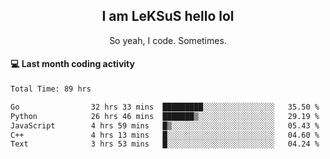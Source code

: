 <h2 align="center">I am LeKSuS hello lol</h2>
<p align="center">So yeah, I code. Sometimes.</p>

#### :computer: Last month coding activity
<!--START_SECTION:waka-->

```txt
Total Time: 89 hrs

Go                32 hrs 33 mins  █████████░░░░░░░░░░░░░░░░   35.50 %
Python            26 hrs 46 mins  ███████▒░░░░░░░░░░░░░░░░░   29.19 %
JavaScript        4 hrs 59 mins   █▒░░░░░░░░░░░░░░░░░░░░░░░   05.43 %
C++               4 hrs 13 mins   █░░░░░░░░░░░░░░░░░░░░░░░░   04.60 %
Text              3 hrs 53 mins   █░░░░░░░░░░░░░░░░░░░░░░░░   04.24 %
```

<!--END_SECTION:waka-->
